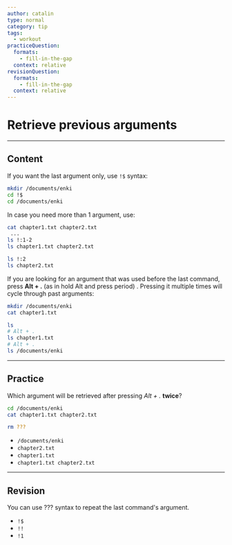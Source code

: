 ```yaml
---
author: catalin
type: normal
category: tip
tags:
  - workout
practiceQuestion:
  formats:
    - fill-in-the-gap
  context: relative
revisionQuestion:
  formats:
    - fill-in-the-gap
  context: relative
---
```


# Retrieve previous arguments


---

## Content

If you want the last argument only, use `!$` syntax:

```bash
mkdir /documents/enki
cd !$
cd /documents/enki
```

In case you need more than 1 argument, use:

```bash
cat chapter1.txt chapter2.txt
 ...
ls !:1-2
ls chapter1.txt chapter2.txt

ls !:2
ls chapter2.txt
```

If you are looking for an argument that was used before the last command, press **Alt + .** (as in hold Alt and press period) . Pressing it multiple times will cycle through past arguments:

```bash
mkdir /documents/enki
cat chapter1.txt

ls 
# Alt + .
ls chapter1.txt
# Alt + .
ls /documents/enki
```


---

## Practice

Which argument will be retrieved after pressing *Alt + .* **twice**?

```bash
cd /documents/enki
cat chapter1.txt chapter2.txt

rm ???
```

- `/documents/enki`
- `chapter2.txt`
- `chapter1.txt`
- `chapter1.txt chapter2.txt`


---

## Revision

You can use ??? syntax to repeat the last command's argument.

- `!$`
- `!!`
- `!1`
